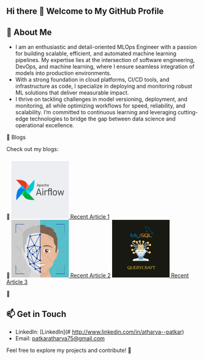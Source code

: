 ## Hi there 👋 Welcome to My GitHub Profile

## 🚀 About Me
- I am an enthusiastic and detail-oriented MLOps Engineer with a passion for building scalable, efficient, and automated machine learning pipelines. My expertise lies at the intersection of software engineering, DevOps, and machine learning, where I ensure seamless integration of models into production environments.
- With a strong foundation in cloud platforms, CI/CD tools, and infrastructure as code, I specialize in deploying and monitoring robust ML solutions that deliver measurable impact.
- I thrive on tackling challenges in model versioning, deployment, and monitoring, all while optimizing workflows for speed, reliability, and scalability. I’m committed to continuous learning and leveraging cutting-edge technologies to bridge the gap between data science and operational excellence.


📝 Blogs

Check out my blogs:

### 
📌 [<img src="./images/Blog1.png" width="150"> Recent Article 1](https://medium.com/@atharvapatkar/apache-airflow-with-ec2-amazon-linux-67b3692843db
)  
📌 [<img src="./images/infraFace.png" width="150"> Recent Article 2](https://medium.com/@atharvapatkar/infrastructure-automation-with-face-recognizer-ddf0bad53a76)  [<img src="./images/Query.png" width="150"> Recent Article 3](https://medium.com/@atharvapatkar/unlock-the-power-of-ai-to-transform-your-snowflake-database-queries-into-simple-human-readable-01458db4d79f)

📌   

## 📫 Get in Touch
- LinkedIn: [LinkedIn](# http://www.linkedin.com/in/atharva--patkar)
- Email: [patkaratharva75@gmail.com](#patkaratharva75@gmail.com)

Feel free to explore my projects and contribute! 🚀



